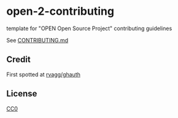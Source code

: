# open-2-contributing

template for "OPEN Open Source Project" contributing guidelines

See [CONTRIBUTING.md](CONTRIBUTING.md)

## Credit

First spotted at [rvagg/ghauth](https://github.com/rvagg/ghauth/blob/v2.0.0/CONTRIBUTING.md)

## License

[CC0](https://creativecommons.org/publicdomain/zero/1.0/)
